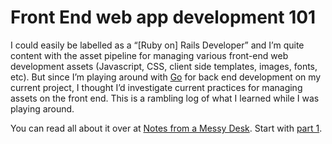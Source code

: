 # Front End web app development 101

I could easily be labelled as a “[Ruby on] Rails Developer” and I’m quite content with the asset pipeline for managing various front-end web development assets (Javascript, CSS, client side templates, images, fonts, etc). But since I’m playing around with [Go](http://golang.org/) for back end development on my current project, I thought I’d investigate current practices for managing assets on the front end. This is a rambling log of what I learned while I was playing around.

You can read all about it over at [Notes from a Messy Desk](http://woss.name). Start with [part 1](http://woss.name/articles/front-end-development-101-part-1/).
